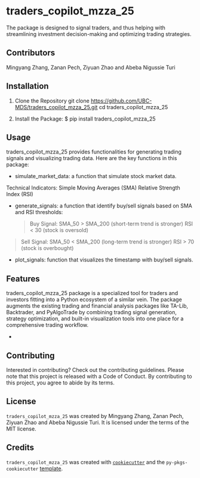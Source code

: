 # traders_copilot_mzza_25

The package is designed to signal traders, and thus helping with streamlining investment decision-making and optimizing trading strategies.

## Contributors

Mingyang Zhang, Zanan Pech, Ziyuan Zhao and Abeba Nigussie Turi

## Installation

1. Clone the Repository
git clone https://github.com/UBC-MDS/traders_copilot_mzza_25.git
cd traders_copilot_mzza_25

2. Install the Package:
$ pip install traders_copilot_mzza_25


## Usage

traders_copilot_mzza_25 provides functionalities for generating trading signals and visualizing trading data. Here are the key functions in this package:

- simulate_market_data: a function that simulate stock market data.
  
Technical Indicators:
Simple Moving Averages (SMA)
Relative Strength Index (RSI)

- generate_signals: a function that identify buy/sell signals based on SMA and RSI thresholds:
  > Buy Signal:
SMA_50 > SMA_200 (short-term trend is stronger)
RSI < 30 (stock is oversold)

> Sell Signal:
SMA_50 < SMA_200 (long-term trend is stronger)
RSI > 70 (stock is overbought)

- plot_signals: function that visualizes the timestamp with buy/sell signals.


## Features

traders_copilot_mzza_25 package is a specialized tool for traders and investors fitting into a Python ecosystem of a similar vein. The package augments the existing trading and financial analysis packages like TA-Lib, Backtrader, and PyAlgoTrade by combining trading signal generation, strategy optimization, and built-in visualization tools into one place for a comprehensive trading workflow.

-

## Contributing

Interested in contributing? Check out the contributing guidelines. Please note that this project is released with a Code of Conduct. By contributing to this project, you agree to abide by its terms.

## License

`traders_copilot_mzza_25` was created by Mingyang Zhang, Zanan Pech, Ziyuan Zhao and Abeba Nigussie Turi. It is licensed under the terms of the MIT license.

## Credits

`traders_copilot_mzza_25` was created with [`cookiecutter`](https://cookiecutter.readthedocs.io/en/latest/) and the `py-pkgs-cookiecutter` [template](https://github.com/py-pkgs/py-pkgs-cookiecutter).
